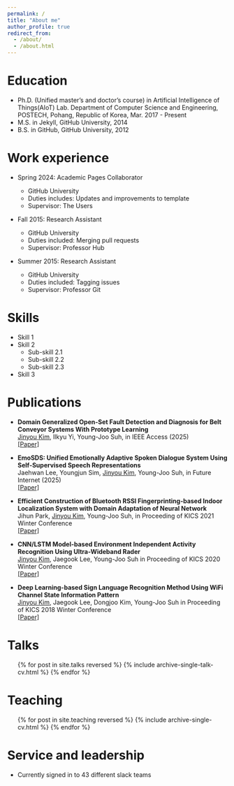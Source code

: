 ```yaml
---
permalink: /
title: "About me"
author_profile: true
redirect_from: 
  - /about/
  - /about.html
---
```


Education
======
* Ph.D. (Unified master’s and doctor’s course) in Artificial Intelligence of Things(AIoT) Lab. Department of Computer Science and Engineering, POSTECH, Pohang, Republic of Korea, Mar. 2017 - Present
* M.S. in Jekyll, GitHub University, 2014
* B.S. in GitHub, GitHub University, 2012

Work experience
======
* Spring 2024: Academic Pages Collaborator
  * GitHub University
  * Duties includes: Updates and improvements to template
  * Supervisor: The Users

* Fall 2015: Research Assistant
  * GitHub University
  * Duties included: Merging pull requests
  * Supervisor: Professor Hub

* Summer 2015: Research Assistant
  * GitHub University
  * Duties included: Tagging issues
  * Supervisor: Professor Git
  
Skills
======
* Skill 1
* Skill 2
  * Sub-skill 2.1
  * Sub-skill 2.2
  * Sub-skill 2.3
* Skill 3

Publications
======
* <strong>Domain Generalized Open-Set Fault Detection and Diagnosis for Belt Conveyor Systems With Prototype Learning</strong> <br>
  <ins>Jinyou Kim</ins>, Ilkyu Yi, Young-Joo Suh, in IEEE Access (2025) <br>
  <a href="https://doi.org/10.1109/ACCESS.2025.3555984">[Paper]</a>

* <B> EmoSDS: Unified Emotionally Adaptive Spoken Dialogue System Using Self-Supervised Speech Representations </B> <br />
Jaehwan Lee, Youngjun Sim, <U>Jinyou Kim</U>, Young-Joo Suh, in Future Internet (2025)<br />
<a href="https://doi.org/10.3390/fi17040143">[Paper]</a>

* <B> Efficient Construction of Bluetooth RSSI Fingerprinting-based Indoor Localization System with Domain Adaptation of Neural Network </B> <br />
Jihun Park, <U>Jinyou Kim</U>, Young-Joo Suh, in Proceeding of KICS 2021 Winter Conference<br /> 
<a href="https://www.dbpia.co.kr/journal/articleDetail?nodeId=NODE10547473">[Paper]</a>

* <B> CNN/LSTM Model-based Environment Independent Activity Recognition Using Ultra-Wideband Rader </B> <br />
<U>Jinyou Kim</U>, Jaegook Lee, Young-Joo Suh in Proceeding of KICS 2020 Winter Conference<br />
<a href="https://www.dbpia.co.kr/journal/articleDetail?nodeId=NODE09346449">[Paper]</a>

* <B> Deep Learning-based Sign Language Recognition Method Using WiFi Channel State Information Pattern </B> <br />
<U>Jinyou Kim</U>, Jaegook Lee, Dongjoo Kim, Young-Joo Suh in Proceeding of KICS 2018 Winter Conference<br />
<a href="https://www.dbpia.co.kr/journal/articleDetail?nodeId=NODE07369305">[Paper]</a>

  
Talks
======
  <ul>{% for post in site.talks reversed %}
    {% include archive-single-talk-cv.html  %}
  {% endfor %}</ul>
  
Teaching
======
  <ul>{% for post in site.teaching reversed %}
    {% include archive-single-cv.html %}
  {% endfor %}</ul>
  
Service and leadership
======
* Currently signed in to 43 different slack teams
